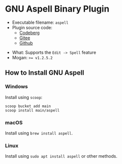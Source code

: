 # GNU Aspell Binary Plugin
+ Executable filename: `aspell`
+ Plugin source code:
  - [Codeberg](https://codeberg.org/XmacsLabs/mogan/src/branch/branch-1.2/TeXmacs/plugins/binary/progs/binary/aspell.scm)
  - [Gitee](https://gitee.com/XmacsLabs/mogan/blob/branch-1.2/TeXmacs/plugins/binary/progs/binary/aspell.scm)
  - [Github](https://github.com/XmacsLabs/mogan/blob/branch-1.2/TeXmacs/plugins/binary/progs/binary/aspell.scm)
- What: Supports the `Edit -> Spell` feature
- Mogan: `>= v1.2.5.2`

## How to Install GNU Aspell
### Windows
Install using `scoop`:
```
scoop bucket add main
scoop install main/aspell
```

### macOS
Install using `brew install aspell`.

### Linux
Install using `sudo apt install aspell` or other methods.
